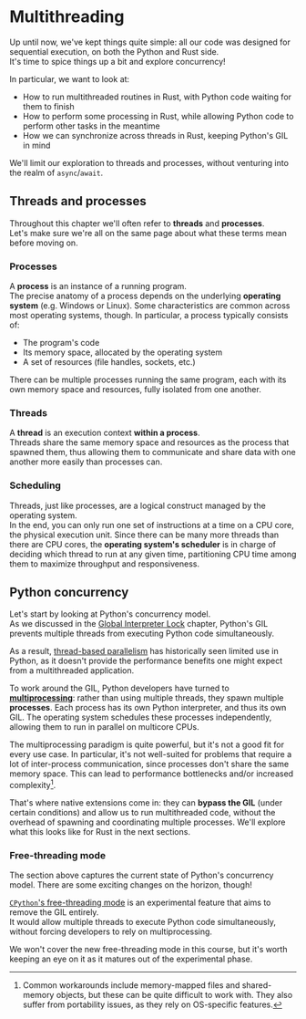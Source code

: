 # Multithreading

Up until now, we've kept things quite simple: all our code was designed for sequential execution, on both the Python and Rust side.\
It's time to spice things up a bit and explore concurrency!

In particular, we want to look at:

- How to run multithreaded routines in Rust, with Python code waiting for them to finish
- How to perform some processing in Rust, while allowing Python code to perform other tasks in the meantime
- How we can synchronize across threads in Rust, keeping Python's GIL in mind

We'll limit our exploration to threads and processes, without venturing into the realm of `async`/`await`.

## Threads and processes

Throughout this chapter we'll often refer to **threads** and **processes**.\
Let's make sure we're all on the same page about what these terms mean before moving on.

### Processes

A **process** is an instance of a running program.\
The precise anatomy of a process depends on the underlying **operating system** (e.g. Windows or Linux).
Some characteristics are common across most operating systems, though. In particular, a process typically consists of:

- The program's code
- Its memory space, allocated by the operating system
- A set of resources (file handles, sockets, etc.)

There can be multiple processes running the same program, each with its own memory space and resources, fully
isolated from one another. 

### Threads

A **thread** is an execution context **within a process**.\
Threads share the same memory space and resources as the process that spawned them, thus allowing them to communicate 
and share data with one another more easily than processes can.

### Scheduling

Threads, just like processes, are a logical construct managed by the operating system.\
In the end, you can only run one set of instructions at a time on a CPU core, the physical execution unit.
Since there can be many more threads than there are CPU cores, the **operating system's scheduler** is in charge of 
deciding which thread to run at any given time, partitioning CPU time among them to maximize throughput and responsiveness.

## Python concurrency

Let's start by looking at Python's concurrency model.\
As we discussed in the [Global Interpreter Lock](../01_intro/05_gil.md) chapter,
Python's GIL prevents multiple threads from executing Python code simultaneously.

As a result, [thread-based parallelism](https://docs.python.org/3/library/threading.html) has historically
seen limited use in Python, as it doesn't provide the performance benefits one might expect from a
multithreaded application.

To work around the GIL, Python developers have turned to [**multiprocessing**](https://docs.python.org/3/library/multiprocessing.html):
rather than using multiple threads, they spawn multiple **processes**.
Each process has its own Python interpreter, and thus its own GIL. The operating system schedules these processes
independently, allowing them to run in parallel on multicore CPUs.

The multiprocessing paradigm is quite powerful, but it's not a good fit for every use case.
In particular, it's not well-suited for problems that require a lot of inter-process communication, since processes
don't share the same memory space. This can lead to performance bottlenecks and/or increased complexity[^mmap].  

That's where native extensions come in: they can **bypass the GIL** (under certain conditions) and allow us to run
multithreaded code, without the overhead of spawning and coordinating multiple processes.
We'll explore what this looks like for Rust in the next sections.

### Free-threading mode

The section above captures the current state of Python's concurrency model. There are some exciting changes on the horizon, though!

[`CPython`'s free-threading mode](https://docs.python.org/3/howto/free-threading-python.html) is an experimental feature 
that aims to remove the GIL entirely.\
It would allow multiple threads to execute Python code simultaneously, without forcing developers to rely on multiprocessing.

We won't cover the new free-threading mode in this course, 
but it's worth keeping an eye on it as it matures out of the experimental phase.

[^mmap]: Common workarounds include memory-mapped files and shared-memory objects, but these can be quite
  difficult to work with. They also suffer from portability issues, as they rely on OS-specific features.